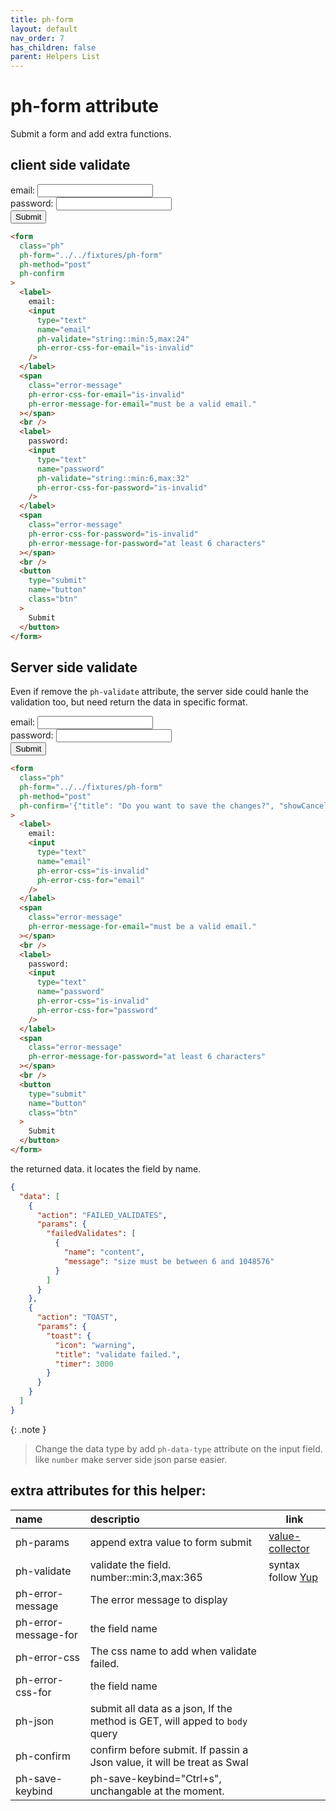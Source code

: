 ```yaml
---
title: ph-form
layout: default
nav_order: 7
has_children: false
parent: Helpers List
---
```


# ph-form attribute

Submit a form and add extra functions.

## client side validate

<div class="code-example" markdown="1">
<form class="ph"
ph-form="../../fixtures/ph-form"
ph-method="post"
ph-confirm
>
<label>
email:
<input type="text" 
name="email"
ph-validate="string::min:5,max:24"
ph-error-css-for-email="is-invalid"
/>
</label>
<span
class="error-message"
ph-error-css-for-email="is-invalid"
ph-error-message-for-email="must be a valid email."
></span>
<br/>
<label>
password:
<input type="text" 
name="password"
ph-validate="string::min:6,max:32"
ph-error-css-for-password="is-invalid"
/>
</label>
<span
class="error-message"
ph-error-css-for-password="is-invalid"
ph-error-message-for-password="at least 6 characters"
></span>
<br/>
<button type="submit" 
  name="button"
  class="btn">
  Submit
  </button>
</form>
</div>

```html
<form
  class="ph"
  ph-form="../../fixtures/ph-form"
  ph-method="post"
  ph-confirm
>
  <label>
    email:
    <input
      type="text"
      name="email"
      ph-validate="string::min:5,max:24"
      ph-error-css-for-email="is-invalid"
    />
  </label>
  <span
    class="error-message"
    ph-error-css-for-email="is-invalid"
    ph-error-message-for-email="must be a valid email."
  ></span>
  <br />
  <label>
    password:
    <input
      type="text"
      name="password"
      ph-validate="string::min:6,max:32"
      ph-error-css-for-password="is-invalid"
    />
  </label>
  <span
    class="error-message"
    ph-error-css-for-password="is-invalid"
    ph-error-message-for-password="at least 6 characters"
  ></span>
  <br />
  <button
    type="submit"
    name="button"
    class="btn"
  >
    Submit
  </button>
</form>
```

## Server side validate

Even if remove the `ph-validate` attribute, the server side could hanle the validation too, but need return the data in specific format.

<div class="code-example" markdown="1">
<form class="ph"
ph-form="../../fixtures/ph-form"
ph-method="post"
ph-confirm='{"title": "Do you want to save the changes?", "showCancelButton": true, "confirmButtonText": "Save"}'
>
<label>
email:
<input type="text" 
name="email"
ph-error-css-for-email="is-invalid"
/>
</label>
<span
class="error-message"
ph-error-message-for-email="must be a valid email."
ph-error-css-for-email="is-invalid"
></span>
<br/>
<label>
password:
<input type="text" 
name="password"
ph-error-css-for-password="is-invalid"
/>
</label>
<span class="error-message"
ph-error-message-for-password="at least 6 characters"
ph-error-css-for-password="is-invalid"
></span>
<br/>
<button type="submit" 
  name="button"
  class="btn">
  Submit
  </button>
</form>
</div>

```html
<form
  class="ph"
  ph-form="../../fixtures/ph-form"
  ph-method="post"
  ph-confirm='{"title": "Do you want to save the changes?", "showCancelButton": true, "confirmButtonText": "Save"}'
>
  <label>
    email:
    <input
      type="text"
      name="email"
      ph-error-css="is-invalid"
      ph-error-css-for="email"
    />
  </label>
  <span
    class="error-message"
    ph-error-message-for-email="must be a valid email."
  ></span>
  <br />
  <label>
    password:
    <input
      type="text"
      name="password"
      ph-error-css="is-invalid"
      ph-error-css-for="password"
    />
  </label>
  <span
    class="error-message"
    ph-error-message-for-password="at least 6 characters"
  ></span>
  <br />
  <button
    type="submit"
    name="button"
    class="btn"
  >
    Submit
  </button>
</form>
```

the returned data. it locates the field by name.

```json
{
  "data": [
    {
      "action": "FAILED_VALIDATES",
      "params": {
        "failedValidates": [
          {
            "name": "content",
            "message": "size must be between 6 and 1048576"
          }
        ]
      }
    },
    {
      "action": "TOAST",
      "params": {
        "toast": {
          "icon": "warning",
          "title": "validate failed.",
          "timer": 3000
        }
      }
    }
  ]
}
```

{: .note }

> Change the data type by add `ph-data-type` attribute on the input field. like `number` make server side json parse easier.

## extra attributes for this helper:

| name                 | descriptio                                                                  | link                                                |
| :------------------- | :-------------------------------------------------------------------------- | --------------------------------------------------- |
| ph-params            | append extra value to form submit                                           | [value-collector](/value-collector/)                |
| ph-validate          | validate the field. number::min:3,max:365                                   | syntax follow [Yup](https://github.com/jquense/yup) |
| ph-error-message     | The error message to display                                                |                                                     |
| ph-error-message-for | the field name                                                              |                                                     |
| ph-error-css         | The css name to add when validate failed.                                   |                                                     |
| ph-error-css-for     | the field name                                                              |                                                     |
| ph-json              | submit all data as a json, If the method is GET, will apped to `body` query |                                                     |
| ph-confirm           | confirm before submit. If passin a Json value, it will be treat as Swal     |                                                     |
| ph-save-keybind      | ph-save-keybind="Ctrl+s", unchangable at the moment.                        |                                                     |
